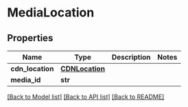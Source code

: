 # MediaLocation

## Properties
Name | Type | Description | Notes
------------ | ------------- | ------------- | -------------
**cdn_location** | [**CDNLocation**](CDNLocation.md) |  | 
**media_id** | **str** |  | 

[[Back to Model list]](../README.md#documentation-for-models) [[Back to API list]](../README.md#documentation-for-api-endpoints) [[Back to README]](../README.md)

